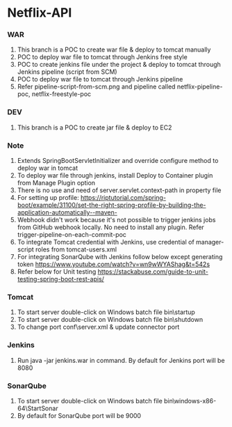 # Netflix-API

### WAR
1. This branch is a POC to create war file & deploy to tomcat manually
2. POC to deploy war file to tomcat through Jenkins free style
3. POC to create jenkins file under the project & deploy to tomcat through Jenkins pipeline (script from SCM)
4. POC to deploy war file to tomcat through Jenkins pipeline
5. Refer pipeline-script-from-scm.png and pipeline called netflix-pipeline-poc, netflix-freestyle-poc

### DEV
1. This branch is a POC to create jar file & deploy to EC2

### Note
1. Extends SpringBootServletInitializer and override configure method to deploy war in tomcat
2. To deploy war file through jenkins, install Deploy to Container plugin from Manage Plugin option
3. There is no use and need of server.servlet.context-path in property file
4. For setting up profile:
   https://riptutorial.com/spring-boot/example/31100/set-the-right-spring-profile-by-building-the-application-automatically--maven-
5. Webhook didn't work because it's not possible to trigger jenkins jobs from GitHub webhook locally.
   No need to install any plugin. Refer trigger-pipeline-on-each-commit-poc
6. To integrate Tomcat credential with Jenkins, use credential of manager-script roles from tomcat-users.xml
7. For integrating SonarQube with Jenkins follow below except generating token
   https://www.youtube.com/watch?v=wn9wWYAShag&t=542s
8. Refer below for Unit testing https://stackabuse.com/guide-to-unit-testing-spring-boot-rest-apis/

### Tomcat
1. To start server double-click on Windows batch file bin\startup
2. To start server double-click on Windows batch file bin\shutdown
3. To change port conf\server.xml & update connector port

### Jenkins
1. Run java -jar jenkins.war in command. By default for Jenkins port will be 8080

### SonarQube
1. To start server double-click on Windows batch file bin\windows-x86-64\StartSonar
2. By default for SonarQube port will be 9000